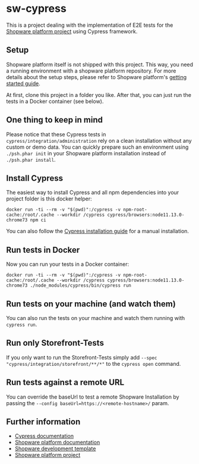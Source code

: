 # sw-cypress

This is a project dealing with the implementation of E2E tests for the [Shopware platform project](https://github.com/shopware/platform) using Cypress framework.

## Setup
Shopware platform itself is not shipped with this project. This way, you need a running environment with a shopware platform repository. For more details about the setup steps, please refer to Shopware platform's [getting started guide](https://docs.shopware.com/en/shopware-platform-dev-en/getting-started).

At first, clone this project in a folder you like. After that, you can just run the tests in a Docker container (see below).

## One thing to keep in mind

Please notice that these Cypress tests in `cypress/integration/administration` rely on a clean installation without any custom or demo data. You can quickly prepare such an environment using `./psh.phar init` in your Shopware platform installation instead of `./psh.phar install`.

## Install Cypress

The easiest way to install Cypress and all npm dependencies into your project folder is this docker helper:

```
docker run -ti --rm -v "$(pwd)":/cypress -v npm-root-cache:/root/.cache --workdir /cypress cypress/browsers:node11.13.0-chrome73 npm ci
```

You can also follow the [Cypress installation guide](https://docs.cypress.io/guides/getting-started/installing-cypress.html) for a manual installation. 

## Run tests in Docker

Now you can run your tests in a Docker container:

```
docker run -ti --rm -v "$(pwd)":/cypress -v npm-root-cache:/root/.cache --workdir /cypress cypress/browsers:node11.13.0-chrome73 ./node_modules/cypress/bin/cypress run
```

## Run tests on your machine (and watch them)

You can also run the tests on your machine and watch them running with `cypress run`.


## Run only Storefront-Tests

If you only want to run the Storefront-Tests simply add `--spec "cypress/integration/storefront/**/*"` to the `cypress open` command.

## Run tests against a remote URL

You can override the baseUrl to test a remote Shopware Installation by passing the `--config baseUrl=https://<remote-hostname>/` param.

## Further information

* [Cypress documentation](https://docs.cypress.io/guides/overview/why-cypress.html)
* [Shopware platform documentation](https://docs.shopware.com/en/shopware-platform-dev-en)
* [Shopware development template](https://github.com/shopware/development)
* [Shopware platform project](https://github.com/shopware/platform) 
